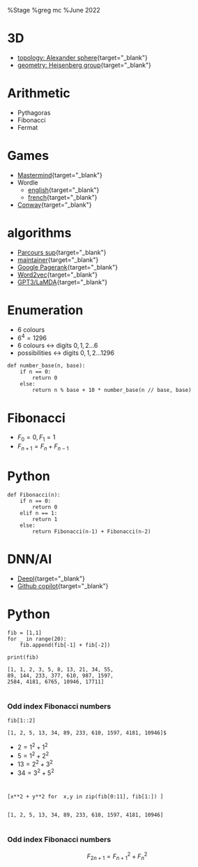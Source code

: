 %Stage 
%greg mc
%June 2022


# 3D


- [topology: Alexander sphere](https://www-fourier.ujf-grenoble.fr/~mcshane/3D/alexanderSphere.html){target="_blank"}
- [geometry: Heisenberg group](https://www-fourier.ujf-grenoble.fr/~mcshane/3D/heisenberg_moon_radial_hires.html){target="_blank"}


# Arithmetic

- Pythagoras
- Fibonacci
- Fermat

# Games

- [Mastermind](https://fr.wikipedia.org/wiki/Mastermind){target="_blank"}
- Wordle
	- [english](https://www.nytimes.com/games/wordle/index.html){target="_blank"}
	- [french](https://wordlegame.org/fr){target="_blank"}
- [Conway](https://fr.wikipedia.org/wiki/Jeu_de_la_vie){target="_blank"}

# algorithms

- [Parcours sup](https://framagit.org/parcoursup/algorithmes-de-parcoursup){target="_blank"}
- [maintainer](https://www.labri.fr/perso/gimbert/){target="_blank"}
- [Google Pagerank](https://fr.wikipedia.org/wiki/PageRank){target="_blank"}
- [Word2vec](https://fr.wikipedia.org/wiki/Word2vec){target="_blank"}
- [GPT3/LaMDA](https://www.npr.org/2022/06/16/1105552435/google-ai-sentient){target="_blank"}

#  Enumeration

- 6 colours
- $6^4 = 1296$
- 6 colours $\leftrightarrow$ digits $0,1,2\ldots 6$
- possibilities $\leftrightarrow$ digits $0,1,2\ldots 1296$

```
def number_base(n, base):
    if n == 0:
        return 0
    else:
        return n % base + 10 * number_base(n // base, base)

```


# Fibonacci


- $F_0 = 0, F_1 = 1$
- $F_{n+1} = F_n + F_{n-1}$

# Python


```
def Fibonacci(n):
    if n == 0:
        return 0
    elif n == 1:
        return 1
    else:
        return Fibonacci(n-1) + Fibonacci(n-2)
```

# DNN/AI

- [Deepl](https://www.deepl.com/translator#en/fr/this%20is%20a%20lot%20of%20shit){target="_blank"}
- [Github copilot](https://copilot.github.com/){target="_blank"}

# Python 

```
fib = [1,1]
for _ in range(20):
    fib.append(fib[-1] + fib[-2])
               
print(fib)

[1, 1, 2, 3, 5, 8, 13, 21, 34, 55, 
89, 144, 233, 377, 610, 987, 1597, 
2584, 4181, 6765, 10946, 17711]
```


#
### Odd index Fibonacci numbers

```
fib[1::2] 

[1, 2, 5, 13, 34, 89, 233, 610, 1597, 4181, 10946]$
```

- $2 = 1^2 + 1^2$
- $5 = 1^2 + 2^2$
- $13 = 2^2 + 3^2$
- $34 = 3^2 + 5^2$

#

```
[x**2 + y**2 for  x,y in zip(fib[0:11], fib[1:]) ]


[1, 2, 5, 13, 34, 89, 233, 610, 1597, 4181, 10946]
```

#
### Odd index Fibonacci numbers

$$F_{2n+1} = F_{n+1}^2 + F_n^2$$
